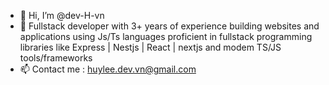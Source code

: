 - 👋 Hi, I’m @dev-H-vn
- 🌱 Fullstack developer with 3+ years of experience building websites and applications using Js/Ts languages ​​proficient in fullstack programming libraries like Express | Nestjs | React | nextjs and modem TS/JS tools/frameworks
- 📫 Contact me : huylee.dev.vn@gmail.com 
<!---
dev-H-vn/dev-H-vn is a ✨ special ✨ repository because its `README.md` (this file) appears on your GitHub profile.
You can click the Preview link to take a look at your changes.
--->
